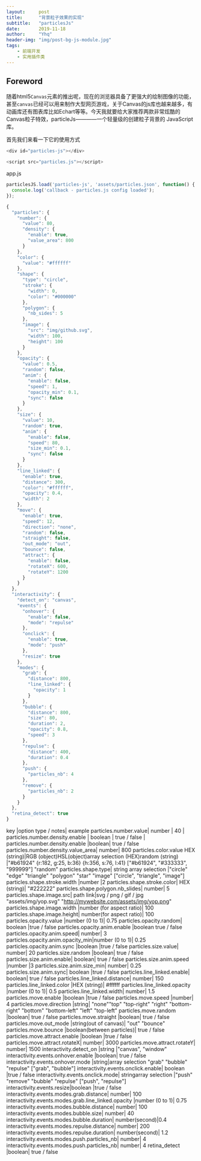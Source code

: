 ```yaml
---
layout:     post
title:      "背景粒子效果的实现"
subtitle:   "particlesJs"
date:       2019-11-18
author:     "Yhq"
header-img: "img/post-bg-js-module.jpg"
tags:
    - 前端开发
    - 实用插件类
---
```


## Foreword

随着html5```Canvas```元素的推出呢，现在的浏览器具备了更强大的绘制图像的功能，甚至```canvas```已经可以用来制作大型网页游戏，关于Canvas的js库也越来越多，有动画库还有图表库比如Echart等等。今天我就要给大家推荐两款非常炫酷的Canvas粒子特效，particleJs————一个轻量级的创建粒子背景的 JavaScript 库。

首先我们来看一下它的使用方式

```js
<div id="particles-js"></div>

<script src="particles.js"></script>
```
app.js
```js
particlesJS.load('particles-js', 'assets/particles.json', function() {
  console.log('callback - particles.js config loaded');
});
```
```js
{
  "particles": {
    "number": {
      "value": 80,
      "density": {
        "enable": true,
        "value_area": 800
      }
    },
    "color": {
      "value": "#ffffff"
    },
    "shape": {
      "type": "circle",
      "stroke": {
        "width": 0,
        "color": "#000000"
      },
      "polygon": {
        "nb_sides": 5
      },
      "image": {
        "src": "img/github.svg",
        "width": 100,
        "height": 100
      }
    },
    "opacity": {
      "value": 0.5,
      "random": false,
      "anim": {
        "enable": false,
        "speed": 1,
        "opacity_min": 0.1,
        "sync": false
      }
    },
    "size": {
      "value": 10,
      "random": true,
      "anim": {
        "enable": false,
        "speed": 80,
        "size_min": 0.1,
        "sync": false
      }
    },
    "line_linked": {
      "enable": true,
      "distance": 300,
      "color": "#ffffff",
      "opacity": 0.4,
      "width": 2
    },
    "move": {
      "enable": true,
      "speed": 12,
      "direction": "none",
      "random": false,
      "straight": false,
      "out_mode": "out",
      "bounce": false,
      "attract": {
        "enable": false,
        "rotateX": 600,
        "rotateY": 1200
      }
    }
  },
  "interactivity": {
    "detect_on": "canvas",
    "events": {
      "onhover": {
        "enable": false,
        "mode": "repulse"
      },
      "onclick": {
        "enable": true,
        "mode": "push"
      },
      "resize": true
    },
    "modes": {
      "grab": {
        "distance": 800,
        "line_linked": {
          "opacity": 1
        }
      },
      "bubble": {
        "distance": 800,
        "size": 80,
        "duration": 2,
        "opacity": 0.8,
        "speed": 3
      },
      "repulse": {
        "distance": 400,
        "duration": 0.4
      },
      "push": {
        "particles_nb": 4
      },
      "remove": {
        "particles_nb": 2
      }
    }
  },
  "retina_detect": true
}

```
key	|option type / notes|	example
particles.number.value| number | 40 |
particles.number.density.enable | boolean | true / false |
particles.number.density.enable	|boolean|	true / false
particles.number.density.value_area|	number|	800
particles.color.value	HEX (string)|RGB (object)HSL(object)array selection (HEX)random (string)	|"#b61924" {r:182, g:25, b:36} {h:356, s:76, l:41} ["#b61924", "#333333", "999999"] "random"
particles.shape.type|	string array selection	|"circle" "edge" "triangle" "polygon" "star" "image" ["circle", "triangle", "image"] 
particles.shape.stroke.width	|number	|2
particles.shape.stroke.color|	HEX (string)|	"#222222"
particles.shape.polygon.nb_slides|	number|	5
particles.shape.image.src|	path link|svg / png / gif / jpg	"assets/img/yop.svg" "http://mywebsite.com/assets/img/yop.png"
particles.shape.image.width	|number (for aspect ratio)|	100
particles.shape.image.height|	number(for aspect ratio)|	100
particles.opacity.value	|number (0 to 1)|	0.75
particles.opacity.random|	boolean	|true / false
particles.opacity.anim.enable	|boolean	true / false
particles.opacity.anim.speed|	number|	3
particles.opacity.anim.opacity_min|number (0 to 1)|	0.25
particles.opacity.anim.sync	|boolean	|true / false
particles.size.value|	number|	20
particles.size.random	|boolean|	true / false
particles.size.anim.enable|	boolean|	true / false
particles.size.anim.speed	|number	|3
particles.size.anim.size_min|	number|	0.25
particles.size.anim.sync|	boolean	|true / false
particles.line_linked.enable|	boolean|	true / false
particles.line_linked.distance|	number|	150
particles.line_linked.color	|HEX (string)|	#ffffff
particles.line_linked.opacity	|number (0 to 1)|	0.5
particles.line_linked.width|	number|	1.5
particles.move.enable	|boolean	|true / false
particles.move.speed	|number|	4
particles.move.direction	|string|	"none""top" "top-right" "right" "bottom-right" "bottom" "bottom-left" "left" "top-left"
particles.move.random	|boolean|	true / false
particles.move.straight	|boolean|	true / false
particles.move.out_mode	|string(out of canvas)|	"out" "bounce"
particles.move.bounce	|boolean(between particles)|	true / false
particles.move.attract.enable	|boolean	|true / false
particles.move.attract.rotateX|	number|	3000
particles.move.attract.rotateY|	number|	1500
interactivity.detect_on	|string	|"canvas", "window"
interactivity.events.onhover.enable	|boolean|	true / false
interactivity.events.onhover.mode	|string|array selection	"grab" "bubble" "repulse" ["grab", "bubble"]
interactivity.events.onclick.enable|	boolean	|true / false
interactivity.events.onclick.mode|	stringarray selection	|"push" "remove" "bubble" "repulse" ["push", "repulse"]
interactivity.events.resize|boolean	|true / false
interactivity.events.modes.grab.distance|	number|	100
interactivity.events.modes.grab.line_linked.opacity	|number (0 to 1)|	0.75
interactivity.events.modes.bubble.distance|	number|	100
interactivity.events.modes.bubble.size|	number|	40
interactivity.events.modes.bubble.duration|	number(second)|0.4
interactivity.events.modes.repulse.distance|	number|	200
interactivity.events.modes.repulse.duration|	number(second)|	1.2
interactivity.events.modes.push.particles_nb|	number|	4
interactivity.events.modes.push.particles_nb|	number|	4
retina_detect	|boolean|	true / false
